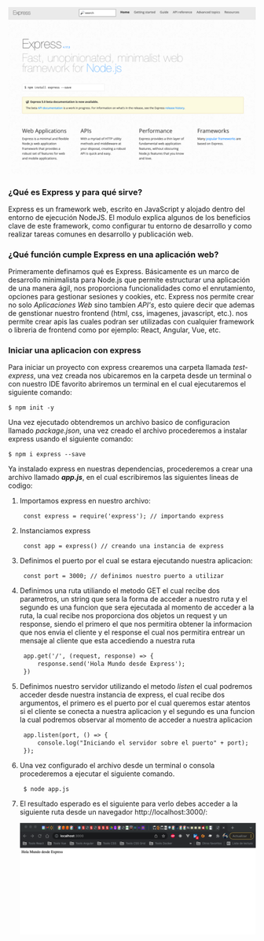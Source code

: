 ![express](./assets/express.png)

### ¿Qué es Express y para qué sirve?

Express es un framework web, escrito en JavaScript y alojado dentro del entorno de ejecución NodeJS. El modulo explica algunos de los beneficios clave de este framework, como configurar tu entorno de desarrollo y como realizar tareas comunes en desarrollo y publicación web.

### ¿Qué función cumple Express en una aplicación web?

Primeramente definamos qué es Express. Básicamente es un marco de desarrollo minimalista para Node.js que permite estructurar una aplicación de una manera ágil, nos proporciona funcionalidades como el enrutamiento, opciones para gestionar sesiones y cookies, etc. Express nos permite crear no solo *Aplicaciones Web* sino tambíen *API's*, esto quiere decir que ademas de genstionar nuestro frontend (html, css, imagenes, javascript, etc.). nos permite crear apis las cuales podran ser utilizadas con cualquier framework o libreria de frontend como por ejemplo: React, Angular, Vue, etc.


### Iniciar una aplicacion con express

Para iniciar un proyecto con express crearemos una carpeta llamada *test-express*, una vez creada nos ubicaremos en la carpeta desde un terminal o con nuestro IDE favorito abriremos un terminal en el cual ejecutaremos el siguiente comando:

    $ npm init -y

Una vez ejecutado obtendremos un archivo basico de configuracion llamado *package.json*, una vez creado el archivo procederemos a instalar express usando el siguiente comando:

    $ npm i express --save

Ya instalado express en nuestras dependencias, procederemos a crear una archivo llamado ***app.js***, en el cual escribiremos las siguientes lineas de codigo:

1. Importamos express en nuestro archivo:

        const express = require('express'); // importando express

2. Instanciamos express

        const app = express() // creando una instancia de express

3. Definimos el puerto por el cual se estara ejecutando nuestra aplicacion:

        const port = 3000; // definimos nuestro puerto a utilizar

4. Definimos una ruta utiliando el metodo GET el cual recibe dos parametros, un string que sera la forma de acceder a nuestro ruta y el segundo es una funcion que sera ejecutada al momento de acceder a la ruta, la cual recibe nos proporciona dos objetos un request y un response, siendo el primero el que nos permitira obtener la informacion que nos envia el cliente y el response el cual nos permitira entrear un mensaje al cliente que esta accediendo a nuestra ruta

        app.get('/', (request, response) => {
            response.send('Hola Mundo desde Express');
        })

5. Definimos nuestro servidor utilizando el metodo *listen* el cual podremos acceder desde nuestra instancia de express, el cual recibe dos argumentos, el primero es el puerto por el cual queremos estar atentos si el cliente se conecta a nuestra aplicacion y el segundo es una funcion la cual podremos observar al momento de acceder a nuestra aplicacion

        app.listen(port, () => {
            console.log("Iniciando el servidor sobre el puerto" + port);
        });

6. Una vez configurado el archivo desde un terminal o consola procederemos a ejecutar el siguiente comando.

        $ node app.js

7. El resultado esperado es el siguiente para verlo debes acceder a la siguiente ruta desde un navegador http://localhost:3000/:

    ![preview](./assets/express-output.png)